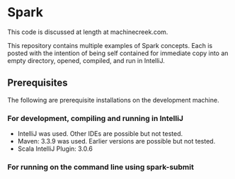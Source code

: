 # Spark
This code is discussed at length at machinecreek.com.

This repository contains multiple examples of Spark concepts. Each is posted with the intention of being self contained for immediate copy into an empty directory, opened, compiled, and run in IntelliJ.

## Prerequisites
The following are prerequisite installations on the development machine.

### For development, compiling and running in IntelliJ
* IntelliJ was used. Other IDEs are possible but not tested.
* Maven: 3.3.9 was used. Earlier versions are possible but not tested.
* Scala IntelliJ Plugin: 3.0.6

### For running on the command line using spark-submit



